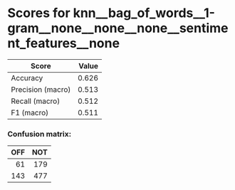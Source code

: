 # Scores for knn__bag_of_words__1-gram__none__none__none__sentiment_features__none
|      Score      |Value|
|-----------------|----:|
|Accuracy         |0.626|
|Precision (macro)|0.513|
|Recall (macro)   |0.512|
|F1 (macro)       |0.511|

### Confusion matrix:
|OFF|NOT|
|--:|--:|
| 61|179|
|143|477|
